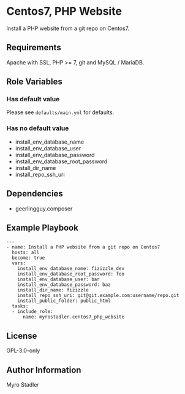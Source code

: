 Centos7, PHP Website
====================

Install a PHP website from a git repo on Centos7.

Requirements
------------

Apache with SSL, PHP >= 7, git and MySQL / MariaDB.

Role Variables
--------------

### Has default value

Please see `defaults/main.yml` for defaults.

### Has no default value

- install_env_database_name
- install_env_database_user
- install_env_database_password
- install_env_database_root_password
- install_dir_name
- install_repo_ssh_uri


Dependencies
------------

- geerlingguy.composer

Example Playbook
----------------

```
---
- name: Install a PHP website from a git repo on Centos7
  hosts: all
  become: true
  vars:
    install_env_database_name: fizizzle_dev
    install_env_database_root_password: foo
    install_env_database_user: bar
    install_env_database_password: baz
    install_dir_name: fizizzle
    install_repo_ssh_uri: git@git.example.com:username/repo.git
    install_public_folder: public_html
  tasks:
  - include_role: 
      name: myrostadler.centos7_php_website
```

License
-------

GPL-3.0-only

Author Information
------------------

Myro Stadler